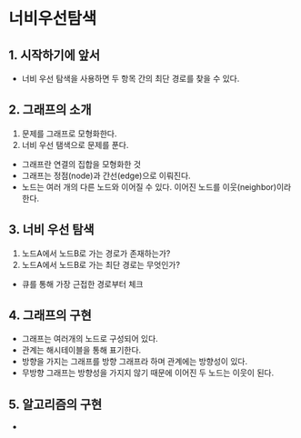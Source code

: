 # 너비우선탐색

## 1. 시작하기에 앞서
- 너비 우선 탐색을 사용하면 두 항목 간의 최단 경로를 찾을 수 있다.

## 2. 그래프의 소개
1. 문제를 그래프로 모형화한다.
2. 너비 우선 탬색으로 문제를 푼다.

- 그래프란 연결의 집합을 모형화한 것
- 그래프는 정점(node)과 간선(edge)으로 이뤄진다.
- 노드는 여러 개의 다른 노드와 이어질 수 있다. 이어진 노드를 이웃(neighbor)이라 한다.

## 3. 너비 우선 탐색
1. 노드A에서 노드B로 가는 경로가 존재하는가?
2. 노드A에서 노드B로 가는 최단 경로는 무엇인가?

- 큐를 통해 가장 근접한 경로부터 체크

## 4. 그래프의 구현
- 그래프는 여러개의 노드로 구성되어 있다.
- 관계는 해시테이블을 통해 표기한다.
- 방향을 가지는 그래프를 방향 그래프라 하며 관계에는 방향성이 있다.
- 무방향 그래프는 방향성을 가지지 않기 때문에 이어진 두 노드는 이웃이 된다.

## 5. 알고리즘의 구현
- 